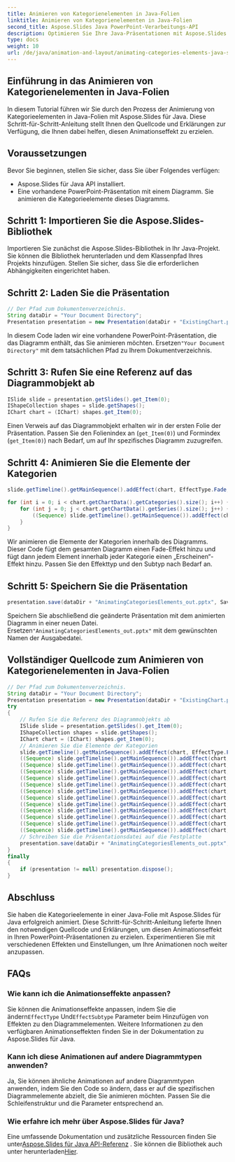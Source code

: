 ```yaml
---
title: Animieren von Kategorienelementen in Java-Folien
linktitle: Animieren von Kategorienelementen in Java-Folien
second_title: Aspose.Slides Java PowerPoint-Verarbeitungs-API
description: Optimieren Sie Ihre Java-Präsentationen mit Aspose.Slides für Java. Erfahren Sie Schritt für Schritt, wie Sie Kategorieelemente in PowerPoint-Folien animieren.
type: docs
weight: 10
url: /de/java/animation-and-layout/animating-categories-elements-java-slides/
---
```


## Einführung in das Animieren von Kategorienelementen in Java-Folien

In diesem Tutorial führen wir Sie durch den Prozess der Animierung von Kategorieelementen in Java-Folien mit Aspose.Slides für Java. Diese Schritt-für-Schritt-Anleitung stellt Ihnen den Quellcode und Erklärungen zur Verfügung, die Ihnen dabei helfen, diesen Animationseffekt zu erzielen.

## Voraussetzungen

Bevor Sie beginnen, stellen Sie sicher, dass Sie über Folgendes verfügen:

- Aspose.Slides für Java API installiert.
- Eine vorhandene PowerPoint-Präsentation mit einem Diagramm. Sie animieren die Kategorieelemente dieses Diagramms.

## Schritt 1: Importieren Sie die Aspose.Slides-Bibliothek

Importieren Sie zunächst die Aspose.Slides-Bibliothek in Ihr Java-Projekt. Sie können die Bibliothek herunterladen und dem Klassenpfad Ihres Projekts hinzufügen. Stellen Sie sicher, dass Sie die erforderlichen Abhängigkeiten eingerichtet haben.

## Schritt 2: Laden Sie die Präsentation

```java
// Der Pfad zum Dokumentenverzeichnis.
String dataDir = "Your Document Directory";
Presentation presentation = new Presentation(dataDir + "ExistingChart.pptx");
```

 In diesem Code laden wir eine vorhandene PowerPoint-Präsentation, die das Diagramm enthält, das Sie animieren möchten. Ersetzen`"Your Document Directory"` mit dem tatsächlichen Pfad zu Ihrem Dokumentverzeichnis.

## Schritt 3: Rufen Sie eine Referenz auf das Diagrammobjekt ab

```java
ISlide slide = presentation.getSlides().get_Item(0);
IShapeCollection shapes = slide.getShapes();
IChart chart = (IChart) shapes.get_Item(0);
```

Einen Verweis auf das Diagrammobjekt erhalten wir in der ersten Folie der Präsentation. Passen Sie den Folienindex an (`get_Item(0)`) und Formindex (`get_Item(0)`) nach Bedarf, um auf Ihr spezifisches Diagramm zuzugreifen.

## Schritt 4: Animieren Sie die Elemente der Kategorien

```java
slide.getTimeline().getMainSequence().addEffect(chart, EffectType.Fade, EffectSubtype.None, EffectTriggerType.AfterPrevious);

for (int i = 0; i < chart.getChartData().getCategories().size(); i++) {
    for (int j = 0; j < chart.getChartData().getSeries().size(); j++) {
        ((Sequence) slide.getTimeline().getMainSequence()).addEffect(chart, EffectChartMinorGroupingType.ByElementInCategory, i, j, EffectType.Appear, EffectSubtype.None, EffectTriggerType.AfterPrevious);
    }
}
```

Wir animieren die Elemente der Kategorien innerhalb des Diagramms. Dieser Code fügt dem gesamten Diagramm einen Fade-Effekt hinzu und fügt dann jedem Element innerhalb jeder Kategorie einen „Erscheinen“-Effekt hinzu. Passen Sie den Effekttyp und den Subtyp nach Bedarf an.

## Schritt 5: Speichern Sie die Präsentation

```java
presentation.save(dataDir + "AnimatingCategoriesElements_out.pptx", SaveFormat.Pptx);
```

 Speichern Sie abschließend die geänderte Präsentation mit dem animierten Diagramm in einer neuen Datei. Ersetzen`"AnimatingCategoriesElements_out.pptx"` mit dem gewünschten Namen der Ausgabedatei.


## Vollständiger Quellcode zum Animieren von Kategorienelementen in Java-Folien
```java
// Der Pfad zum Dokumentenverzeichnis.
String dataDir = "Your Document Directory";
Presentation presentation = new Presentation(dataDir + "ExistingChart.pptx");
try
{
	// Rufen Sie die Referenz des Diagrammobjekts ab
	ISlide slide = presentation.getSlides().get_Item(0);
	IShapeCollection shapes = slide.getShapes();
	IChart chart = (IChart) shapes.get_Item(0);
	// Animieren Sie die Elemente der Kategorien
	slide.getTimeline().getMainSequence().addEffect(chart, EffectType.Fade, EffectSubtype.None, EffectTriggerType.AfterPrevious);
	((Sequence) slide.getTimeline().getMainSequence()).addEffect(chart, EffectChartMinorGroupingType.ByElementInCategory, 0, 0, EffectType.Appear, EffectSubtype.None, EffectTriggerType.AfterPrevious);
	((Sequence) slide.getTimeline().getMainSequence()).addEffect(chart, EffectChartMinorGroupingType.ByElementInCategory, 0, 1, EffectType.Appear, EffectSubtype.None, EffectTriggerType.AfterPrevious);
	((Sequence) slide.getTimeline().getMainSequence()).addEffect(chart, EffectChartMinorGroupingType.ByElementInCategory, 0, 2, EffectType.Appear, EffectSubtype.None, EffectTriggerType.AfterPrevious);
	((Sequence) slide.getTimeline().getMainSequence()).addEffect(chart, EffectChartMinorGroupingType.ByElementInCategory, 0, 3, EffectType.Appear, EffectSubtype.None, EffectTriggerType.AfterPrevious);
	((Sequence) slide.getTimeline().getMainSequence()).addEffect(chart, EffectChartMinorGroupingType.ByElementInCategory, 1, 0, EffectType.Appear, EffectSubtype.None, EffectTriggerType.AfterPrevious);
	((Sequence) slide.getTimeline().getMainSequence()).addEffect(chart, EffectChartMinorGroupingType.ByElementInCategory, 1, 1, EffectType.Appear, EffectSubtype.None, EffectTriggerType.AfterPrevious);
	((Sequence) slide.getTimeline().getMainSequence()).addEffect(chart, EffectChartMinorGroupingType.ByElementInCategory, 1, 2, EffectType.Appear, EffectSubtype.None, EffectTriggerType.AfterPrevious);
	((Sequence) slide.getTimeline().getMainSequence()).addEffect(chart, EffectChartMinorGroupingType.ByElementInCategory, 1, 3, EffectType.Appear, EffectSubtype.None, EffectTriggerType.AfterPrevious);
	((Sequence) slide.getTimeline().getMainSequence()).addEffect(chart, EffectChartMinorGroupingType.ByElementInCategory, 2, 0, EffectType.Appear, EffectSubtype.None, EffectTriggerType.AfterPrevious);
	((Sequence) slide.getTimeline().getMainSequence()).addEffect(chart, EffectChartMinorGroupingType.ByElementInCategory, 2, 1, EffectType.Appear, EffectSubtype.None, EffectTriggerType.AfterPrevious);
	((Sequence) slide.getTimeline().getMainSequence()).addEffect(chart, EffectChartMinorGroupingType.ByElementInCategory, 2, 2, EffectType.Appear, EffectSubtype.None, EffectTriggerType.AfterPrevious);
	((Sequence) slide.getTimeline().getMainSequence()).addEffect(chart, EffectChartMinorGroupingType.ByElementInCategory, 2, 3, EffectType.Appear, EffectSubtype.None, EffectTriggerType.AfterPrevious);
	// Schreiben Sie die Präsentationsdatei auf die Festplatte
	presentation.save(dataDir + "AnimatingCategoriesElements_out.pptx", SaveFormat.Pptx);
}
finally
{
	if (presentation != null) presentation.dispose();
}
```

## Abschluss

Sie haben die Kategorieelemente in einer Java-Folie mit Aspose.Slides für Java erfolgreich animiert. Diese Schritt-für-Schritt-Anleitung lieferte Ihnen den notwendigen Quellcode und Erklärungen, um diesen Animationseffekt in Ihren PowerPoint-Präsentationen zu erzielen. Experimentieren Sie mit verschiedenen Effekten und Einstellungen, um Ihre Animationen noch weiter anzupassen.

## FAQs

### Wie kann ich die Animationseffekte anpassen?

 Sie können die Animationseffekte anpassen, indem Sie die ändern`EffectType` Und`EffectSubtype` Parameter beim Hinzufügen von Effekten zu den Diagrammelementen. Weitere Informationen zu den verfügbaren Animationseffekten finden Sie in der Dokumentation zu Aspose.Slides für Java.

### Kann ich diese Animationen auf andere Diagrammtypen anwenden?

Ja, Sie können ähnliche Animationen auf andere Diagrammtypen anwenden, indem Sie den Code so ändern, dass er auf die spezifischen Diagrammelemente abzielt, die Sie animieren möchten. Passen Sie die Schleifenstruktur und die Parameter entsprechend an.

### Wie erfahre ich mehr über Aspose.Slides für Java?

 Eine umfassende Dokumentation und zusätzliche Ressourcen finden Sie unter[Aspose.Slides für Java API-Referenz](https://reference.aspose.com/slides/java/) . Sie können die Bibliothek auch unter herunterladen[Hier](https://releases.aspose.com/slides/java/).
